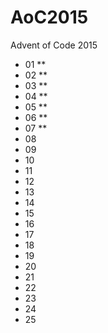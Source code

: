 # AoC2015
Advent of Code 2015

- 01 **
- 02 **
- 03 **
- 04 **
- 05 **
- 06 **
- 07 **
- 08
- 09
- 10
- 11
- 12
- 13
- 14
- 15
- 16
- 17
- 18
- 19
- 20
- 21
- 22
- 23
- 24
- 25
